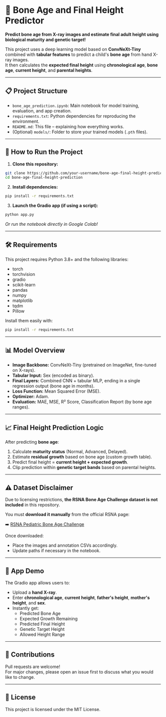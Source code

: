 # 🧠 Bone Age and Final Height Predictor

**Predict bone age from X-ray images and estimate final adult height using biological maturity and genetic target!**

This project uses a deep learning model based on **ConvNeXt-Tiny** combined with **tabular features** to predict a child's **bone age** from hand X-ray images.  
It then calculates the **expected final height** using **chronological age**, **bone age**, **current height**, and **parental heights**.

---

## 📋 Project Structure

- `bone_age_prediction.ipynb`: Main notebook for model training, evaluation, and app creation.
- `requirements.txt`: Python dependencies for reproducing the environment.
- `README.md`: This file – explaining how everything works.
- (Optional) `models/`: Folder to store your trained models (`.pth` files).

---

## 🚀 How to Run the Project

1. **Clone this repository:**

```bash
git clone https://github.com/your-username/bone-age-final-height-prediction.git
cd bone-age-final-height-prediction
```

2. **Install dependencies:**

```bash
pip install -r requirements.txt
```

3. **Launch the Gradio app (if using a script):**

```bash
python app.py
```

*Or run the notebook directly in Google Colab!*

---

## 🛠️ Requirements

This project requires Python 3.8+ and the following libraries:

- torch
- torchvision
- gradio
- scikit-learn
- pandas
- numpy
- matplotlib
- tqdm
- Pillow

Install them easily with:

```bash
pip install -r requirements.txt
```

---

## 📊 Model Overview

- **Image Backbone:** ConvNeXt-Tiny (pretrained on ImageNet, fine-tuned on X-rays).
- **Tabular Input:** Sex (encoded as binary).
- **Final Layers:** Combined CNN + tabular MLP, ending in a single regression output (bone age in months).
- **Loss Function:** Mean Squared Error (MSE).
- **Optimizer:** Adam.
- **Evaluation:** MAE, MSE, R² Score, Classification Report (by bone age ranges).

---

## 📈 Final Height Prediction Logic

After predicting **bone age**:

1. Calculate **maturity status** (Normal, Advanced, Delayed).
2. Estimate **residual growth** based on bone age (custom growth table).
3. Predict final height = **current height + expected growth**.
4. Clip prediction within **genetic target bands** based on parental heights.

---

## ⚠️ Dataset Disclaimer

Due to licensing restrictions, **the RSNA Bone Age Challenge dataset is not included** in this repository.

You must **download it manually** from the official RSNA page:

➡️ [RSNA Pediatric Bone Age Challenge](https://www.rsna.org/rsnai/ai-image-challenge/rsna-pediatric-bone-age-challenge-2017)

Once downloaded:
- Place the images and annotation CSVs accordingly.
- Update paths if necessary in the notebook.

---

## 📸 App Demo

The Gradio app allows users to:

- Upload a **hand X-ray**.
- Enter **chronological age**, **current height**, **father's height**, **mother's height**, and **sex**.
- Instantly get:
  - Predicted Bone Age
  - Expected Growth Remaining
  - Predicted Final Height
  - Genetic Target Height
  - Allowed Height Range

---

## 🤝 Contributions

Pull requests are welcome!  
For major changes, please open an issue first to discuss what you would like to change.

---

## 📜 License

This project is licensed under the MIT License.
